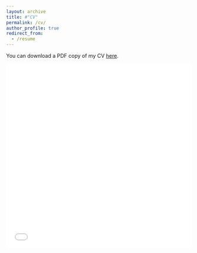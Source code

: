 ```yaml
---
layout: archive
title: #"CV"
permalink: /cv/
author_profile: true
redirect_from:
  - /resume
---
```


You can download a PDF copy of my CV [here](/files/HaitianXie_CV.pdf).
<iframe src="/files/HaitianXie_CV.pdf" width="100%" height="500" frameborder="no" border="0" marginwidth="0" marginheight="0"></iframe>

